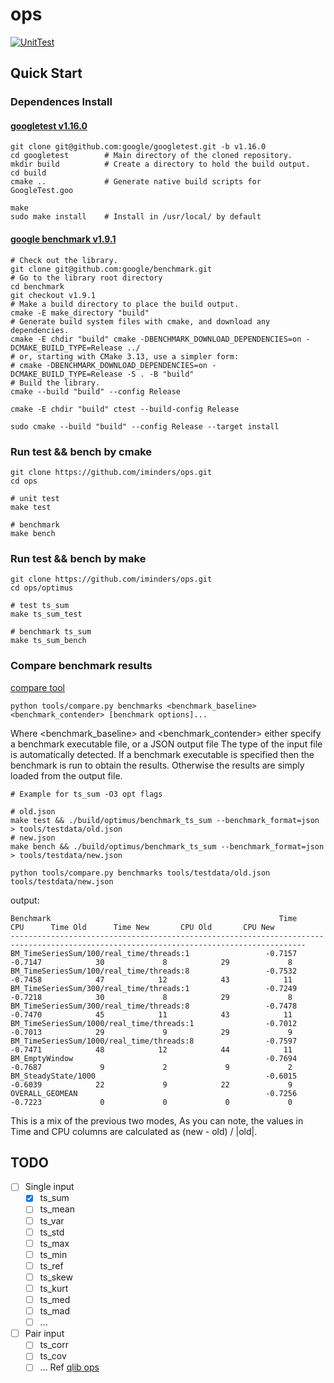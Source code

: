 # ops
[![UnitTest](https://github.com/iminders/ops/actions/workflows/unittest.yml/badge.svg)](https://github.com/iminders/ops/actions/workflows/unittest.yml)


## Quick Start

### Dependences Install

#### [googletest v1.16.0](https://github.com/google/googletest/blob/main/googletest/README.md)
```
git clone git@github.com:google/googletest.git -b v1.16.0
cd googletest        # Main directory of the cloned repository.
mkdir build          # Create a directory to hold the build output.
cd build
cmake ..             # Generate native build scripts for GoogleTest.goo

make
sudo make install    # Install in /usr/local/ by default
```

#### [google benchmark v1.9.1](https://github.com/google/benchmark?tab=readme-ov-file#installation)
```
# Check out the library.
git clone git@github.com:google/benchmark.git
# Go to the library root directory
cd benchmark
git checkout v1.9.1
# Make a build directory to place the build output.
cmake -E make_directory "build"
# Generate build system files with cmake, and download any dependencies.
cmake -E chdir "build" cmake -DBENCHMARK_DOWNLOAD_DEPENDENCIES=on -DCMAKE_BUILD_TYPE=Release ../
# or, starting with CMake 3.13, use a simpler form:
# cmake -DBENCHMARK_DOWNLOAD_DEPENDENCIES=on -DCMAKE_BUILD_TYPE=Release -S . -B "build"
# Build the library.
cmake --build "build" --config Release

cmake -E chdir "build" ctest --build-config Release

sudo cmake --build "build" --config Release --target install

```

### Run test && bench by cmake
```
git clone https://github.com/iminders/ops.git
cd ops

# unit test
make test

# benchmark
make bench
```

### Run test && bench by make
```
git clone https://github.com/iminders/ops.git
cd ops/optimus

# test ts_sum
make ts_sum_test

# benchmark ts_sum
make ts_sum_bench
```

### Compare benchmark results
[compare tool](https://github.com/google/benchmark/blob/main/docs/tools.md)
```
python tools/compare.py benchmarks <benchmark_baseline> <benchmark_contender> [benchmark options]...
```
Where <benchmark_baseline> and <benchmark_contender> either specify a benchmark executable file, or a JSON output file
The type of the input file is automatically detected. If a benchmark executable is specified then the benchmark is run to obtain the results. 
Otherwise the results are simply loaded from the output file.

```
# Example for ts_sum -O3 opt flags 

# old.json
make test && ./build/optimus/benchmark_ts_sum --benchmark_format=json > tools/testdata/old.json
# new.json
make bench && ./build/optimus/benchmark_ts_sum --benchmark_format=json > tools/testdata/new.json

python tools/compare.py benchmarks tools/testdata/old.json tools/testdata/new.json
```

output:
```
Benchmark                                                   Time             CPU      Time Old      Time New       CPU Old       CPU New
----------------------------------------------------------------------------------------------------------------------------------------
BM_TimeSeriesSum/100/real_time/threads:1                 -0.7157         -0.7147            30             8            29             8
BM_TimeSeriesSum/100/real_time/threads:8                 -0.7532         -0.7458            47            12            43            11
BM_TimeSeriesSum/300/real_time/threads:1                 -0.7249         -0.7218            30             8            29             8
BM_TimeSeriesSum/300/real_time/threads:8                 -0.7478         -0.7470            45            11            43            11
BM_TimeSeriesSum/1000/real_time/threads:1                -0.7012         -0.7013            29             9            29             9
BM_TimeSeriesSum/1000/real_time/threads:8                -0.7597         -0.7471            48            12            44            11
BM_EmptyWindow                                           -0.7694         -0.7687             9             2             9             2
BM_SteadyState/1000                                      -0.6015         -0.6039            22             9            22             9
OVERALL_GEOMEAN                                          -0.7256         -0.7223             0             0             0             0
```
This is a mix of the previous two modes, As you can note, the values in Time and CPU columns are calculated as (new - old) / |old|.

## TODO
  - [ ] Single input
    - [x] ts_sum
    - [ ] ts_mean
    - [ ] ts_var
    - [ ] ts_std
    - [ ] ts_max
    - [ ] ts_min
    - [ ] ts_ref
    - [ ] ts_skew
    - [ ] ts_kurt
    - [ ] ts_med
    - [ ] ts_mad
    - [ ] ...
- [ ] Pair input
  - [ ] ts_corr
  - [ ] ts_cov
  - [ ] ... Ref [qlib ops](https://github.com/microsoft/qlib/blob/main/qlib/data/ops.py)
